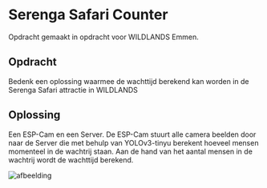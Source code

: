 # Serenga Safari Counter
Opdracht gemaakt in opdracht voor WILDLANDS Emmen. 

## Opdracht
Bedenk een oplossing waarmee de wachttijd berekend kan worden in de Serenga Safari attractie in WILDLANDS

## Oplossing
Een ESP-Cam en een Server.
De ESP-Cam stuurt alle camera beelden door naar de Server die met behulp van YOLOv3-tinyu berekent hoeveel mensen momenteel in de wachtrij staan.
Aan de hand van het aantal mensen in de wachtrij wordt de wachttijd berekend.

![afbeelding](https://github.com/user-attachments/assets/06e96343-b5a1-4dfd-9699-fe16fe21b61a)
